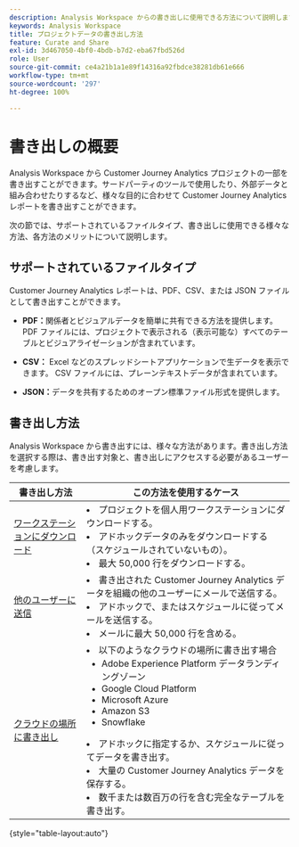 ```yaml
---
description: Analysis Workspace からの書き出しに使用できる方法について説明します。
keywords: Analysis Workspace
title: プロジェクトデータの書き出し方法
feature: Curate and Share
exl-id: 3d467050-4bf0-4bdb-b7d2-eba67fbd526d
role: User
source-git-commit: ce4a21b1a1e89f14316a92fbdce38281db61e666
workflow-type: tm+mt
source-wordcount: '297'
ht-degree: 100%

---
```


# 書き出しの概要

Analysis Workspace から Customer Journey Analytics プロジェクトの一部を書き出すことができます。サードパーティのツールで使用したり、外部データと組み合わせたりするなど、様々な目的に合わせて Customer Journey Analytics レポートを書き出すことができます。

次の節では、サポートされているファイルタイプ、書き出しに使用できる様々な方法、各方法のメリットについて説明します。

## サポートされているファイルタイプ

Customer Journey Analytics レポートは、PDF、CSV、または JSON ファイルとして書き出すことができます。

* **PDF：**&#x200B;関係者とビジュアルデータを簡単に共有できる方法を提供します。PDF ファイルには、プロジェクトで表示される（表示可能な）すべてのテーブルとビジュアライゼーションが含まれています。

* **CSV：** Excel などのスプレッドシートアプリケーションで生データを表示できます。 CSV ファイルには、プレーンテキストデータが含まれています。

* **JSON：**&#x200B;データを共有するためのオープン標準ファイル形式を提供します。

## 書き出し方法

Analysis Workspace から書き出すには、様々な方法があります。書き出し方法を選択する際は、書き出す対象と、書き出しにアクセスする必要があるユーザーを考慮します。

| 書き出し方法 | この方法を使用するケース |
|---------|----------|
| [ワークステーションにダウンロード](/help/analysis-workspace/export/download-send.md) | <li>プロジェクトを個人用ワークステーションにダウンロードする。</li><li>アドホックデータのみをダウンロードする（スケジュールされていないもの）。</li> <li>最大 50,000 行をダウンロードする。</li> <!--true? Are there 2 different options to download to your workstation?--> <!-- is this emailing it? --> |
| [他のユーザーに送信](/help/analysis-workspace/export/t-schedule-report.md) | <li>書き出された Customer Journey Analytics データを組織の他のユーザーにメールで送信する。</li><li>アドホックで、またはスケジュールに従ってメールを送信する。</li> <li>メールに最大 50,000 行を含める。</li> <!--true?--> |
| [クラウドの場所に書き出し](/help/analysis-workspace/export/export-cloud.md) | <li>以下のようなクラウドの場所に書き出す場合 <ul><li>Adobe Experience Platform データランディングゾーン</li><li>Google Cloud Platform</li><li>Microsoft Azure</li><li>Amazon S3</li><li>Snowflake</li></ul></li><li>アドホックに指定するか、スケジュールに従ってデータを書き出す。</li><li>大量の Customer Journey Analytics データを保存する。</li><li>数千または数百万の行を含む完全なテーブルを書き出す。<!-- What other things? Wiki talks about things that aren't even possible in Data Warehouse. What are they? --> </li> |

{style="table-layout:auto"}
